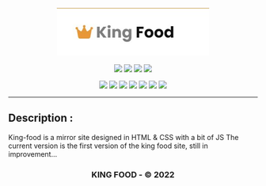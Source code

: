 <p align="center">
  <img src="images/king-logo.jpg">
</p>

<p align="center">
  <img src="https://img.shields.io/badge/Version-1.0-vert?style=for-the-badge">
  <img src="https://img.shields.io/github/stars/Monsieur9Bre99/King-food-V1?style=for-the-badge">
  <img src="https://img.shields.io/github/issues/Monsieur9Bre99/King-food-V1?color=rouge&style=for-the-badge">
  <img src="https://img.shields.io/github/forks/Monsieur9Bre99/King-food-V1?color=sarcelle&style=for-the-badge">
</p>

<p align="center">
  <img src="https://img.shields.io/badge/Auteur-breroot-bleu?style=flat-square">
  <img src="https://img.shields.io/badge/Open%20Source-Oui-darkgreen?style=flat-square">
  <img src="https://img.shields.io/badge/Maintenu-Oui-lightblue?style=flat-square">
  <img src="https://img.shields.io/badge/Ecrit%20en-HTML-red?style=flat-square">
    <img src="https://img.shields.io/badge/%20CSS-blue?style=flat-square">
    <img src="https://img.shields.io/badge/%20JS-yellow?style=flat-square">
  <img src="https://hits.seeyoufarm.com/api/count/incr/badge.svg?url=https%3A%2F%2Fgithub.com%2Fbreroot%2Fm2L-coin&title=Visitors&edge_flat=false"/>
</p>

<hr>

## Description :

King-food is a mirror site designed in HTML & CSS with a bit of JS 
The current version is the first version of the king food site, 
still in improvement...

<h3><p align="center">KING FOOD - &copy; 2022</p></h3>
